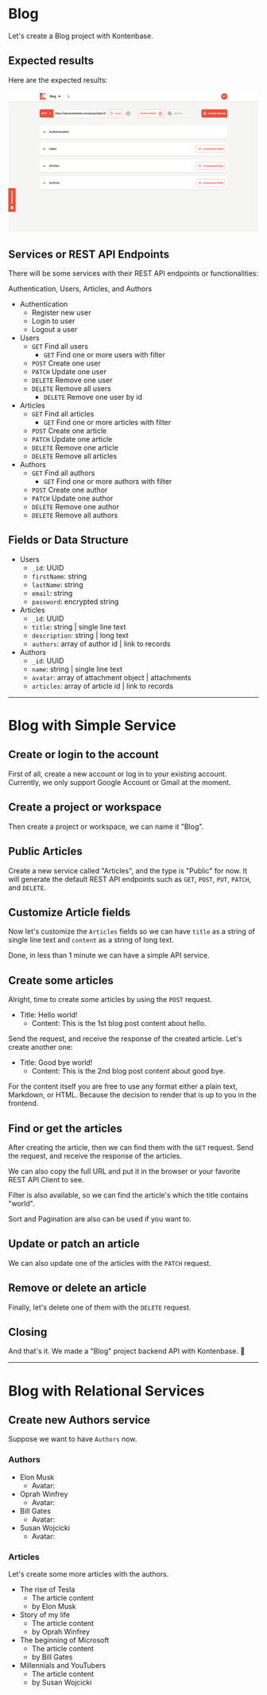 # Blog

Let's create a Blog project with Kontenbase.

## Expected results

Here are the expected results:

![Kontenbase Blog Result 1](./blog/kontenbase-blog-result.png)

## Services or REST API Endpoints

There will be some services with their REST API endpoints or functionalities:

Authentication, Users, Articles, and Authors

- Authentication
  - Register new user
  - Login to user
  - Logout a user
- Users
  - `GET` Find all users
    - `GET` Find one or more users with filter
  - `POST` Create one user
  - `PATCH` Update one user
  - `DELETE` Remove one user
  - `DELETE` Remove all users
    - `DELETE` Remove one user by id
- Articles
  - `GET` Find all articles
    - `GET` Find one or more articles with filter
  - `POST` Create one article
  - `PATCH` Update one article
  - `DELETE` Remove one article
  - `DELETE` Remove all articles
- Authors
  - `GET` Find all authors
    - `GET` Find one or more authors with filter
  - `POST` Create one author
  - `PATCH` Update one author
  - `DELETE` Remove one author
  - `DELETE` Remove all authors

## Fields or Data Structure

- Users
  - `_id`: UUID
  - `firstName`: string
  - `lastName`: string
  - `email`: string
  - `password`: encrypted string
- Articles
  - `_id`: UUID
  - `title`: string | single line text
  - `description`: string | long text
  - `authors`: array of author id | link to records
- Authors
  - `_id`: UUID
  - `name`: string | single line text
  - `avatar`: array of attachment object | attachments
  - `articles`: array of article id | link to records

---

# Blog with Simple Service

## Create or login to the account

First of all, create a new account or log in to your existing account.
Currently, we only support Google Account or Gmail at the moment.

## Create a project or workspace

Then create a project or workspace, we can name it "Blog".

## Public Articles

Create a new service called "Articles", and the type is "Public" for now.
It will generate the default REST API endpoints such as `GET`, `POST`, `PUT`, `PATCH`, and `DELETE`.

## Customize Article fields

Now let's customize the `Articles` fields so we can have `title` as a string of single line text and `content` as a string of long text.

Done, in less than 1 minute we can have a simple API service.

## Create some articles

Alright, time to create some articles by using the `POST` request.

- Title: Hello world!
  - Content: This is the 1st blog post content about hello.

Send the request, and receive the response of the created article.
Let's create another one:

- Title: Good bye world!
  - Content: This is the 2nd blog post content about good bye.

For the content itself you are free to use any format either a plain text, Markdown, or HTML. Because the decision to render that is up to you in the frontend.

## Find or get the articles

After creating the article, then we can find them with the `GET` request.
Send the request, and receive the response of the articles.

We can also copy the full URL and put it in the browser or your favorite REST API Client to see.

Filter is also available, so we can find the article's which the title contains "world".

Sort and Pagination are also can be used if you want to.

## Update or patch an article

We can also update one of the articles with the `PATCH` request.

## Remove or delete an article

Finally, let's delete one of them with the `DELETE` request.

## Closing

And that's it. We made a "Blog" project backend API with Kontenbase. :tada:

---

# Blog with Relational Services

## Create new Authors service

Suppose we want to have `Authors` now.

### Authors

- Elon Musk
  - Avatar:
- Oprah Winfrey
  - Avatar:
- Bill Gates
  - Avatar:
- Susan Wojcicki
  - Avatar:

### Articles

Let's create some more articles with the authors.

- The rise of Tesla
  - The article content
  - by Elon Musk
- Story of my life
  - The article content
  - by Oprah Winfrey
- The beginning of Microsoft
  - The article content
  - by Bill Gates
- Millennials and YouTubers
  - The article content
  - by Susan Wojcicki
